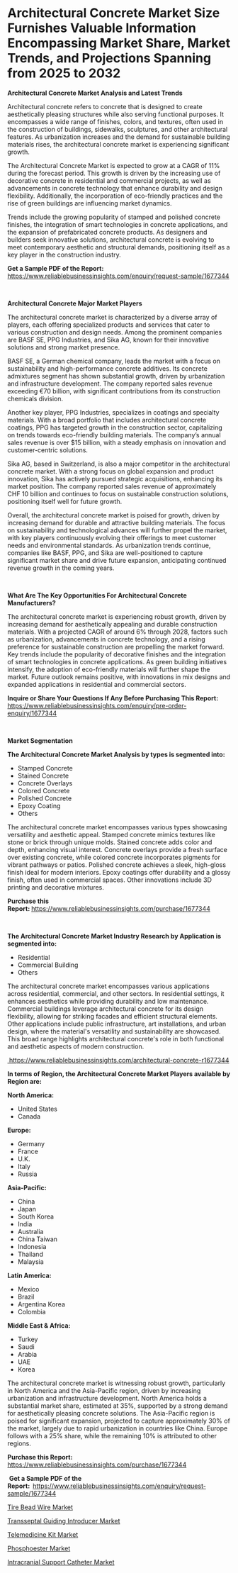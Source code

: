 <p><h1>Architectural Concrete Market Size Furnishes Valuable Information Encompassing Market Share, Market Trends, and Projections Spanning from 2025 to 2032</h1></p><p><strong>Architectural Concrete Market Analysis and Latest Trends</strong></p>
<p><p>Architectural concrete refers to concrete that is designed to create aesthetically pleasing structures while also serving functional purposes. It encompasses a wide range of finishes, colors, and textures, often used in the construction of buildings, sidewalks, sculptures, and other architectural features. As urbanization increases and the demand for sustainable building materials rises, the architectural concrete market is experiencing significant growth.</p><p>The Architectural Concrete Market is expected to grow at a CAGR of 11% during the forecast period. This growth is driven by the increasing use of decorative concrete in residential and commercial projects, as well as advancements in concrete technology that enhance durability and design flexibility. Additionally, the incorporation of eco-friendly practices and the rise of green buildings are influencing market dynamics. </p><p>Trends include the growing popularity of stamped and polished concrete finishes, the integration of smart technologies in concrete applications, and the expansion of prefabricated concrete products. As designers and builders seek innovative solutions, architectural concrete is evolving to meet contemporary aesthetic and structural demands, positioning itself as a key player in the construction industry.</p></p>
<p><strong>Get a Sample PDF of the Report:&nbsp;</strong> <a href="https://www.reliablebusinessinsights.com/enquiry/request-sample/1677344?utm_campaign=75&utm_medium=2&utm_source=Github&utm_content=ia&utm_term=31012025&utm_id=architectural-concrete">https://www.reliablebusinessinsights.com/enquiry/request-sample/1677344</a></p>
<p>&nbsp;</p>
<p><strong>Architectural Concrete Major Market Players</strong></p>
<p><p>The architectural concrete market is characterized by a diverse array of players, each offering specialized products and services that cater to various construction and design needs. Among the prominent companies are BASF SE, PPG Industries, and Sika AG, known for their innovative solutions and strong market presence.</p><p>BASF SE, a German chemical company, leads the market with a focus on sustainability and high-performance concrete additives. Its concrete admixtures segment has shown substantial growth, driven by urbanization and infrastructure development. The company reported sales revenue exceeding €70 billion, with significant contributions from its construction chemicals division.</p><p>Another key player, PPG Industries, specializes in coatings and specialty materials. With a broad portfolio that includes architectural concrete coatings, PPG has targeted growth in the construction sector, capitalizing on trends towards eco-friendly building materials. The company’s annual sales revenue is over $15 billion, with a steady emphasis on innovation and customer-centric solutions.</p><p>Sika AG, based in Switzerland, is also a major competitor in the architectural concrete market. With a strong focus on global expansion and product innovation, Sika has actively pursued strategic acquisitions, enhancing its market position. The company reported sales revenue of approximately CHF 10 billion and continues to focus on sustainable construction solutions, positioning itself well for future growth.</p><p>Overall, the architectural concrete market is poised for growth, driven by increasing demand for durable and attractive building materials. The focus on sustainability and technological advances will further propel the market, with key players continuously evolving their offerings to meet customer needs and environmental standards. As urbanization trends continue, companies like BASF, PPG, and Sika are well-positioned to capture significant market share and drive future expansion, anticipating continued revenue growth in the coming years.</p></p>
<p>&nbsp;</p>
<p><strong>What Are The Key Opportunities For Architectural Concrete Manufacturers?</strong></p>
<p><p>The architectural concrete market is experiencing robust growth, driven by increasing demand for aesthetically appealing and durable construction materials. With a projected CAGR of around 6% through 2028, factors such as urbanization, advancements in concrete technology, and a rising preference for sustainable construction are propelling the market forward. Key trends include the popularity of decorative finishes and the integration of smart technologies in concrete applications. As green building initiatives intensify, the adoption of eco-friendly materials will further shape the market. Future outlook remains positive, with innovations in mix designs and expanded applications in residential and commercial sectors.</p></p>
<p><strong>Inquire or Share Your Questions If Any Before Purchasing This Report:</strong> <a href="https://www.reliablebusinessinsights.com/enquiry/pre-order-enquiry/1677344?utm_campaign=75&utm_medium=2&utm_source=Github&utm_content=ia&utm_term=31012025&utm_id=architectural-concrete">https://www.reliablebusinessinsights.com/enquiry/pre-order-enquiry/1677344</a></p>
<p>&nbsp;</p>
<p><strong>Market Segmentation</strong></p>
<p><strong>The Architectural Concrete Market Analysis by types is segmented into:</strong></p>
<p><ul><li>Stamped Concrete</li><li>Stained Concrete</li><li>Concrete Overlays</li><li>Colored Concrete</li><li>Polished Concrete</li><li>Epoxy Coating</li><li>Others</li></ul></p>
<p><p>The architectural concrete market encompasses various types showcasing versatility and aesthetic appeal. Stamped concrete mimics textures like stone or brick through unique molds. Stained concrete adds color and depth, enhancing visual interest. Concrete overlays provide a fresh surface over existing concrete, while colored concrete incorporates pigments for vibrant pathways or patios. Polished concrete achieves a sleek, high-gloss finish ideal for modern interiors. Epoxy coatings offer durability and a glossy finish, often used in commercial spaces. Other innovations include 3D printing and decorative mixtures.</p></p>
<p><strong>Purchase this Report:&nbsp;</strong><a href="https://www.reliablebusinessinsights.com/purchase/1677344?utm_campaign=75&utm_medium=2&utm_source=Github&utm_content=ia&utm_term=31012025&utm_id=architectural-concrete">https://www.reliablebusinessinsights.com/purchase/1677344</a></p>
<p>&nbsp;</p>
<p><strong>The Architectural Concrete Market Industry Research by Application is segmented into:</strong></p>
<p><ul><li>Residential</li><li>Commercial Building</li><li>Others</li></ul></p>
<p><p>The architectural concrete market encompasses various applications across residential, commercial, and other sectors. In residential settings, it enhances aesthetics while providing durability and low maintenance. Commercial buildings leverage architectural concrete for its design flexibility, allowing for striking facades and efficient structural elements. Other applications include public infrastructure, art installations, and urban design, where the material's versatility and sustainability are showcased. This broad range highlights architectural concrete's role in both functional and aesthetic aspects of modern construction.</p></p>
<p><a href="https://www.reliablebusinessinsights.com/architectural-concrete-r1677344?utm_campaign=75&utm_medium=2&utm_source=Github&utm_content=ia&utm_term=31012025&utm_id=architectural-concrete">&nbsp;https://www.reliablebusinessinsights.com/architectural-concrete-r1677344</a></p>
<p><strong>In terms of Region, the Architectural Concrete Market Players available by Region are:</strong></p>
<p>
    <p> <strong> North America: </strong>
        <ul>
            <li>United States</li>
            <li>Canada</li>
        </ul>
        </p> 
    <p> <strong> Europe: </strong>
        <ul>
            <li>Germany</li>
            <li>France</li>
            <li>U.K.</li>
            <li>Italy</li>
            <li>Russia</li>
        </ul>
        </p> 
    <p> <strong> Asia-Pacific: </strong>
        <ul>
            <li>China</li>
            <li>Japan</li>
            <li>South Korea</li>
            <li>India</li>
            <li>Australia</li>
            <li>China Taiwan</li>
            <li>Indonesia</li>
            <li>Thailand</li>
            <li>Malaysia</li>
        </ul>
        </p> 
    <p> <strong> Latin America: </strong>
        <ul>
            <li>Mexico</li>
            <li>Brazil</li>
            <li>Argentina Korea</li>
            <li>Colombia</li>
        </ul>
        </p> 
    <p> <strong> Middle East & Africa: </strong>
        <ul>
            <li>Turkey</li>
            <li>Saudi</li>
            <li>Arabia</li>
            <li>UAE</li>
            <li>Korea</li>
        </ul>
    </p>
    </p>
<p><p>The architectural concrete market is witnessing robust growth, particularly in North America and the Asia-Pacific region, driven by increasing urbanization and infrastructure development. North America holds a substantial market share, estimated at 35%, supported by a strong demand for aesthetically pleasing concrete solutions. The Asia-Pacific region is poised for significant expansion, projected to capture approximately 30% of the market, largely due to rapid urbanization in countries like China. Europe follows with a 25% share, while the remaining 10% is attributed to other regions.</p></p>
<p><strong>Purchase this Report: </strong><a href="https://www.reliablebusinessinsights.com/purchase/1677344?utm_campaign=75&utm_medium=2&utm_source=Github&utm_content=ia&utm_term=31012025&utm_id=architectural-concrete">https://www.reliablebusinessinsights.com/purchase/1677344</a></p>
<p>&nbsp;<strong>Get a Sample PDF of the Report:&nbsp;&nbsp;</strong><a href="https://www.reliablebusinessinsights.com/enquiry/request-sample/1677344?utm_campaign=75&utm_medium=2&utm_source=Github&utm_content=ia&utm_term=31012025&utm_id=architectural-concrete">https://www.reliablebusinessinsights.com/enquiry/request-sample/1677344</a></p>
<p><strong></strong></p>
<p><p><a href="https://github.com/bogganbillie6969/Market-Research-Report-List-1/blob/main/tire-bead-wire-market.md?utm_campaign=75&utm_medium=2&utm_source=Github&utm_content=ia&utm_term=31012025&utm_id=architectural-concrete">Tire Bead Wire Market</a></p><p><a href="https://www.linkedin.com/pulse/future-transseptal-guiding-introducer-latest-trends-development-mmkof?utm_campaign=75&utm_medium=2&utm_source=Github&utm_content=ia&utm_term=31012025&utm_id=architectural-concrete">Transseptal Guiding Introducer Market</a></p><p><a href="https://www.linkedin.com/pulse/telemedicine-kit-market-analysis-report-global-insights-dmnzc?utm_campaign=75&utm_medium=2&utm_source=Github&utm_content=ia&utm_term=31012025&utm_id=architectural-concrete">Telemedicine Kit Market</a></p><p><a href="https://github.com/boisetwa16/Market-Research-Report-List-1/blob/main/phosphoester-market.md?utm_campaign=75&utm_medium=2&utm_source=Github&utm_content=ia&utm_term=31012025&utm_id=architectural-concrete">Phosphoester Market</a></p><p><a href="https://www.linkedin.com/pulse/market-study-global-intracranial-support-catheter-2025-2032-gzntf?utm_campaign=75&utm_medium=2&utm_source=Github&utm_content=ia&utm_term=31012025&utm_id=architectural-concrete">Intracranial Support Catheter Market</a></p></p>